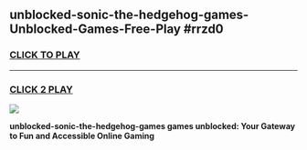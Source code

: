 
## unblocked-sonic-the-hedgehog-games-Unblocked-Games-Free-Play #rrzd0
<h3>
<a href="https://us.freeplayer.one?title=unblocked-sonic-the-hedgehog-games&ref=9M">CLICK TO PLAY</a></h3>
<hr>

<h3>
<a href="https://us.freeplayer.one?title=unblocked-sonic-the-hedgehog-games&ref=9M">CLICK 2 PLAY</a>
  
</h3>

<a href="https://us.freeplayer.one?title=unblocked-sonic-the-hedgehog-games&ref=9M"><img src="https://clearcache.store/games.png"></a>


**unblocked-sonic-the-hedgehog-games games unblocked: Your Gateway to Fun and Accessible Online Gaming**
